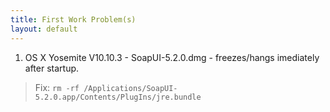 ```yaml
---
title: First Work Problem(s) 
layout: default 
---
```


1. OS X Yosemite V10.10.3 - SoapUI-5.2.0.dmg - freezes/hangs imediately after startup.

> Fix: `rm -rf /Applications/SoapUI-5.2.0.app/Contents/PlugIns/jre.bundle`
